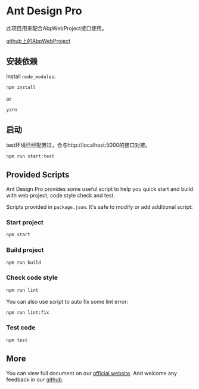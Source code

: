 # Ant Design Pro

此项目用来配合AbpWebProject接口使用。

[github上的AbpWebProject](https://github.com/chen1tian/AbpWebProject)

## 安装依赖
Install `node_modules`:

```bash
npm install
```

or

```bash
yarn
```

## 启动

test环境已经配置过，会与http://localhost:5000的接口对接。

```
npm run start:test
```

## Provided Scripts

Ant Design Pro provides some useful script to help you quick start and build with web project, code style check and test.

Scripts provided in `package.json`. It's safe to modify or add additional script:

### Start project

```bash
npm start
```

### Build project

```bash
npm run build
```

### Check code style

```bash
npm run lint
```

You can also use script to auto fix some lint error:

```bash
npm run lint:fix
```

### Test code

```bash
npm test
```

## More

You can view full document on our [official website](https://pro.ant.design). And welcome any feedback in our [github](https://github.com/ant-design/ant-design-pro).
